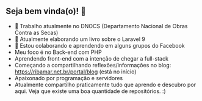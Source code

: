 ## Seja bem vinda(o)! 👋

- 🔭 Trabalho atualmente no DNOCS (Departamento Nacional de Obras Contra as Secas)
- 🌱 Atualmente elaborando um livro sobre o Laravel 9
- 🤔 Estou colaborando e aprendendo em alguns grupos do Facebook
- Meu foco é no Back-end com PHP
- Aprendendo front-end com a intenção de chegar a full-stack
- Começando a compartilhando reflexões/informações no blog: https://ribamar.net.br/portal/blog (está no início)
- Apaixonado por programação e servidores
- Atualmente compartilho praticamente tudo que aprendo e descubro por aqui. Veja que existe uma boa quantidade de repositórios. :)
